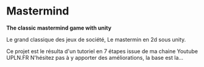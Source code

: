 # Mastermind
**The classic mastermind game with unity**

Le grand classique des jeux de société,
Le mastermin en 2d sous unity.

Ce projet est le résulta d'un tutoriel en 7 étapes issue de ma chaine Youtube UPLN.FR
N'hésitez pas à y apporter des améliorations, la base est la...
